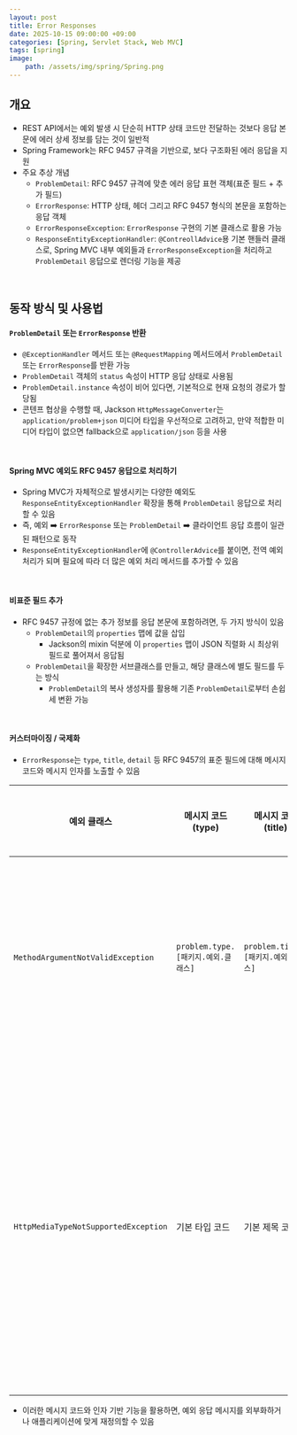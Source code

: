 ```yaml
---
layout: post
title: Error Responses
date: 2025-10-15 09:00:00 +09:00
categories: [Spring, Servlet Stack, Web MVC]
tags: [spring]
image:
    path: /assets/img/spring/Spring.png
---
```


## 개요

- REST API에서는 예외 발생 시 단순히 HTTP 상태 코드만 전달하는 것보다 응답 본문에 에러 상세 정보를 담는 것이 일반적
- Spring Framework는 RFC 9457 규격을 기반으로, 보다 구조화된 에러 응답을 지원
- 주요 추상 개념
  - `ProblemDetail`: RFC 9457 규격에 맞춘 에러 응답 표현 객체(표준 필드 + 추가 필드)
  - `ErrorResponse`: HTTP 상태, 헤더 그리고 RFC 9457 형식의 본문을 포함하는 응답 객체
  - `ErrorResponseException`: `ErrorResponse` 구현의 기본 클래스로 활용 가능
  - `ResponseEntityExceptionHandler`: `@ContreollAdvice`용 기본 핸들러 클래스로, Spring MVC 내부 예외들과 `ErrorResponseException`을 처리하고 `ProblemDetail` 응답으로 렌더링 기능을 제공

<br>

## 동작 방식 및 사용법


#### `ProblemDetail` 또는 `ErrorResponse` 반환

- `@ExceptionHandler` 메서드 또는 `@RequestMapping` 메서드에서 `ProblemDetail` 또는 `ErrorResponse`를 반환 가능
- `ProblemDetail` 객체의 `status` 속성이 HTTP 응답 상태로 사용됨
- `ProblemDetail.instance` 속성이 비어 있다면, 기본적으로 현재 요청의 경로가 할당됨
- 콘텐프 협상을 수행할 때, Jackson `HttpMessageConverter`는 `application/problem+json` 미디어 타입을 우선적으로 고려하고, 만약 적합한 미디어 타입이 없으면 fallback으로 `application/json` 등을 사용

<br>

#### Spring MVC 예외도 RFC 9457 응답으로 처리하기

- Spring MVC가 자체적으로 발생시키는 다양한 예외도 `ResponseEntityExceptionHandler` 확장을 통해 `ProblemDetail` 응답으로 처리할 수 있음
- 즉, 예외 ➡️ `ErrorResponse` 또는 `ProblemDetail` ➡️ 클라이언트 응답 흐름이 일관된 패턴으로 동작
- `ResponseEntityExceptionHandler`에 `@ControllerAdvice`를 붙이면, 전역 예외 처리가 되며 필요에 따라 더 많은 예외 처리 메서드를 추가할 수 있음

<br>

#### 비표준 필드 추가

- RFC 9457 규정에 없는 추가 정보를 응답 본문에 포함하려면, 두 가지 방식이 있음
  - `ProblemDetail`의 `properties` 맵에 값을 삽입
    - Jackson의 mixin 덕분에 이 `properties` 맵이 JSON 직렬화 시 최상위 필드로 풀어져서 응답됨
  - `ProblemDetail`을 확장한 서브클래스를 만들고, 해당 클래스에 별도 필드를 두는 방식
    - `ProblemDetail`의 복사 생성자를 활용해 기존 `ProblemDetail`로부터 손쉽세 변환 가능

<br>

#### 커스터마이징 / 국제화

- `ErrorResponse`는 `type`, `title`, `detail` 등 RFC 9457의 표준 필드에 대해 메시지 코드와 메시지 인자를 노출할 수 있음

| 예외 클래스 | 메시지 코드(type) | 메시지 코드(title) | 메시지 코드(detail) | 메시지 인자 |
|-|-|-|-|-|
| `MethodArgumentNotValidException` | `problem.type.[패키지.예외.클래스]` | `problem.title.[패키지.예외.클래스]` | `problem.detail.[패키지.예외.클래스]` | `{0}` = 전역 오류 목록, `{1}` = 필드 오류 목록 |
| `HttpMediaTypeNotSupportedException` | 기본 타입 코드 | 기본 제목 코드 | 기본 상세 코드 | `{0}` = 지원되지 않는 미디어 타입 , `{1}` = 지원되는 미디어 타입 목록 |

- 이러한 메시지 코드와 인자 기반 기능을 활용하면, 예외 응답 메시지를 외부화하거나 애플리케이션에 맞게 재정의할 수 있음

<br>

